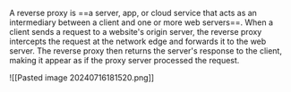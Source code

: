 

A reverse proxy is ==a server, app, or cloud service that acts as an intermediary between a client and one or more web servers==. When a client sends a request to a website's origin server, the reverse proxy intercepts the request at the network edge and forwards it to the web server. The reverse proxy then returns the server's response to the client, making it appear as if the proxy server processed the request.

![[Pasted image 20240716181520.png]]